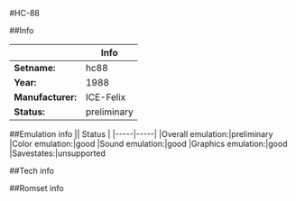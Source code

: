 #HC-88

##Info

||Info|
|-----|-----|
|**Setname:**|hc88
|**Year:**|1988
|**Manufacturer:**|ICE-Felix
|**Status:**|preliminary

##Emulation info
|| Status |
|-----|-----|
|Overall emulation:|preliminary
|Color emulation:|good
|Sound emulation:|good
|Graphics emulation:|good
|Savestates:|unsupported

##Tech info

##Romset info

<!--- START OF EDITED COMMENT DO NOT TOUCH TEXT ABOVE-->
